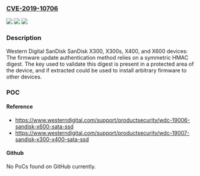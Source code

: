 ### [CVE-2019-10706](https://cve.mitre.org/cgi-bin/cvename.cgi?name=CVE-2019-10706)
![](https://img.shields.io/static/v1?label=Product&message=n%2Fa&color=blue)
![](https://img.shields.io/static/v1?label=Version&message=n%2Fa&color=blue)
![](https://img.shields.io/static/v1?label=Vulnerability&message=n%2Fa&color=brighgreen)

### Description

Western Digital SanDisk SanDisk X300, X300s, X400, and X600 devices: The firmware update authentication method relies on a symmetric HMAC digest. The key used to validate this digest is present in a protected area of the device, and if extracted could be used to install arbitrary firmware to other devices.

### POC

#### Reference
- https://www.westerndigital.com/support/productsecurity/wdc-19006-sandisk-x600-sata-ssd
- https://www.westerndigital.com/support/productsecurity/wdc-19007-sandisk-x300-x400-sata-ssd

#### Github
No PoCs found on GitHub currently.

